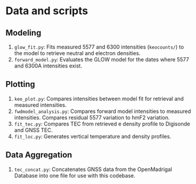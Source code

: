 # Data and scripts
## Modeling
1. `glow_fit.py`: Fits measured 5577 and 6300 intensities (`keocounts/`) to the model to retrieve neutral and electron densities.
2. `forward_model.py`: Evaluates the GLOW model for the dates where 5577 and 6300A intensities exist.

## Plotting
1. `keo_plot.py`: Compares intensities between model fit for retrieval and measured intensities.
2. `fwdmodel_analysis.py`: Compares forward model intensities to measured intensities. Compares residual 5577 variation to hmF2 variation.
3. `fit_tec.py`: Compares TEC from retrieved e density profile to Digisonde and GNSS TEC.
4. `fit_loc.py`: Generates vertical temperature and density profiles.

## Data Aggregation
1. `tec_concat.py`: Concatenates GNSS data from the OpenMadrigal Database into one file for use with this codebase.